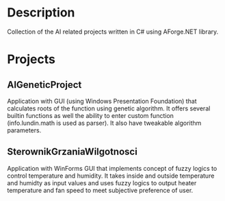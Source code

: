 # Description
Collection of the AI related projects written in C# using AForge.NET library.

# Projects
## AIGeneticProject

Application with GUI (using Windows Presentation Foundation) that calculates roots of the function using genetic algorithm. It offers several builtin functions as well the ability to enter custom function (info.lundin.math is used as parser). It also have tweakable algorithm parameters.

## SterownikGrzaniaWilgotnosci

Application with WinForms GUI that implements concept of fuzzy logics to control temperature and humidity. It takes inside and outside temperature and humidty as input values and uses fuzzy logics to output heater temperature and fan speed to meet subjective preference of user. 